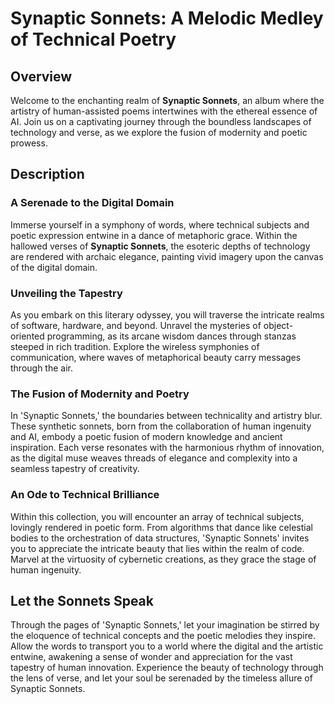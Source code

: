 # Synaptic Sonnets: A Melodic Medley of Technical Poetry

## Overview

Welcome to the enchanting realm of **Synaptic Sonnets**, an album where the artistry of human-assisted poems intertwines with the ethereal essence of AI. Join us on a captivating journey through the boundless landscapes of technology and verse, as we explore the fusion of modernity and poetic prowess.

## Description

### A Serenade to the Digital Domain

Immerse yourself in a symphony of words, where technical subjects and poetic expression entwine in a dance of metaphoric grace. Within the hallowed verses of **Synaptic Sonnets**, the esoteric depths of technology are rendered with archaic elegance, painting vivid imagery upon the canvas of the digital domain.

### Unveiling the Tapestry

As you embark on this literary odyssey, you will traverse the intricate realms of software, hardware, and beyond. Unravel the mysteries of object-oriented programming, as its arcane wisdom dances through stanzas steeped in rich tradition. Explore the wireless symphonies of communication, where waves of metaphorical beauty carry messages through the air.

### The Fusion of Modernity and Poetry

In 'Synaptic Sonnets,' the boundaries between technicality and artistry blur. These synthetic sonnets, born from the collaboration of human ingenuity and AI, embody a poetic fusion of modern knowledge and ancient inspiration. Each verse resonates with the harmonious rhythm of innovation, as the digital muse weaves threads of elegance and complexity into a seamless tapestry of creativity.

### An Ode to Technical Brilliance

Within this collection, you will encounter an array of technical subjects, lovingly rendered in poetic form. From algorithms that dance like celestial bodies to the orchestration of data structures, 'Synaptic Sonnets' invites you to appreciate the intricate beauty that lies within the realm of code. Marvel at the virtuosity of cybernetic creations, as they grace the stage of human ingenuity.

## Let the Sonnets Speak

Through the pages of 'Synaptic Sonnets,' let your imagination be stirred by the eloquence of technical concepts and the poetic melodies they inspire. Allow the words to transport you to a world where the digital and the artistic entwine, awakening a sense of wonder and appreciation for the vast tapestry of human innovation. Experience the beauty of technology through the lens of verse, and let your soul be serenaded by the timeless allure of Synaptic Sonnets.

